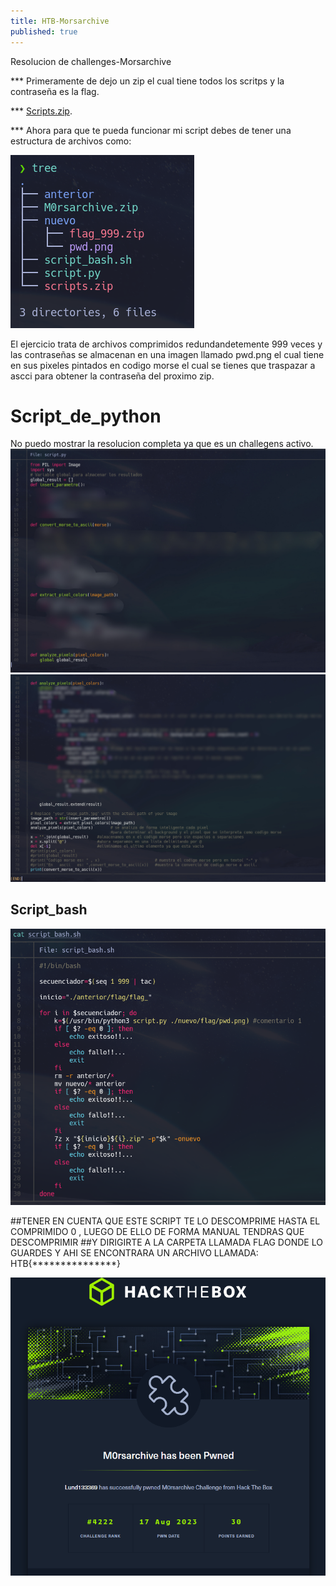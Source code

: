 ```yaml
---
title: HTB-Morsarchive
published: true
---
```


Resolucion de challenges-Morsarchive

***	Primeramente de dejo un zip el cual tiene todos los scritps y la contraseña es la flag.

***	[Scripts.zip](../assets/posts2/scripts.zip).

***	Ahora para que te pueda funcionar mi script debes de tener una estructura de archivos como:

![estructura.PNG](../assets/posts2/Estructura_carpeta.png)

El ejercicio trata de archivos comprimidos redundandetemente 999 veces y las contraseñas se almacenan en una
imagen llamado pwd.png el cual tiene en sus pixeles pintados en codigo morse el cual se tienes que traspazar a 
ascci para obtener la contraseña del proximo zip.

# [](#header-2)Script_de_python

No puedo mostrar la resolucion completa ya que es un challegens activo.
![python1.PNG](../assets/posts2/script_python1.jpg)
![python2.PNG](../assets/posts2/script_python2.jpg)

## [](#header-2)Script_bash
![bash.PNG](../assets/posts2/script_bash.png)

##TENER EN CUENTA QUE ESTE SCRIPT TE LO DESCOMPRIME HASTA EL COMPRIMIDO 0 , LUEGO DE ELLO DE FORMA MANUAL TENDRAS QUE DESCOMPRIMIR
##Y DIRIGIRTE A LA CARPETA LLAMADA FLAG DONDE LO GUARDES Y AHI SE ENCONTRARA UN ARCHIVO LLAMADA: HTB{***************}

![python1.PNG](../assets/posts2/congra.png)
